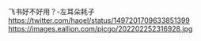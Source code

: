 飞书好不好用？-左耳朵耗子 https://twitter.com/haoel/status/1497201709633851399
https://images.eallion.com/picgo/202202252316928.jpg  